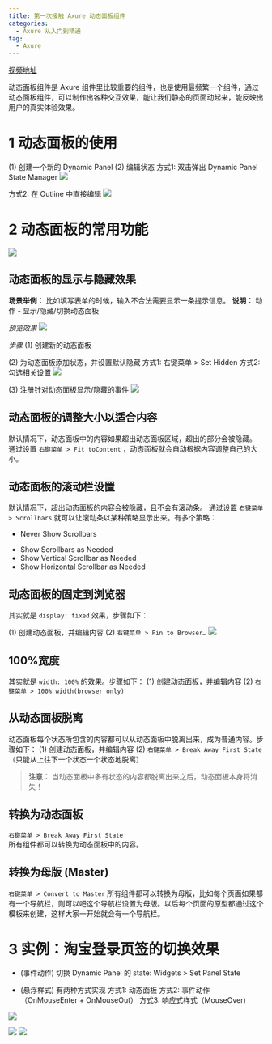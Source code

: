 ```yaml
---
title: 第一次接触 Axure 动态面板组件
categories:
  - Axure 从入门到精通
tag:
  - Axure
---
```


[视频地址](http://www.jikexueyuan.com/course/1664.html)

动态面板组件是 Axure 组件里比较重要的组件，也是使用最频繁一个组件，通过动态面板组件，可以制作出各种交互效果，能让我们静态的页面动起来，能反映出用户的真实体验效果。 

# 1 动态面板的使用
(1)  创建一个新的 Dynamic Panel
(2) 编辑状态
方式1: 双击弹出 Dynamic Panel State Manager
![](http://o7m5xjmtl.bkt.clouddn.com/6D5DEDF8-135C-4D0C-88DC-6ECCA2E79CBC.png)

方式2: 在 Outline 中直接编辑
![](http://o7m5xjmtl.bkt.clouddn.com/DA005998-B456-4FED-A522-9B0F2AABBE7E.png)

# 2 动态面板的常用功能
![](http://o7m5xjmtl.bkt.clouddn.com/0AE2CF89-0D1B-4484-AFF4-9F9EBF84C290.png)


## 动态面板的显示与隐藏效果
**场景举例：** 比如填写表单的时候，输入不合法需要显示一条提示信息。
**说明：** 动作 - 显示/隐藏/切换动态面板

*预览效果*
![](http://o7m5xjmtl.bkt.clouddn.com/dynamicpanelshowhide.gif)

*步骤*
(1) 创建新的动态面板

(2) 为动态面板添加状态，并设置默认隐藏
方式1: 右键菜单 > Set Hidden
方式2: 勾选相关设置
![](http://o7m5xjmtl.bkt.clouddn.com/AC881D52-9860-4A4A-AF16-F9E351CC1553.png)

(3) 注册针对动态面板显示/隐藏的事件
![](http://o7m5xjmtl.bkt.clouddn.com/C03DEDEB-9A49-4835-A976-B6CAE7009635.png)

## 动态面板的调整大小以适合内容
 默认情况下，动态面板中的内容如果超出动态面板区域，超出的部分会被隐藏。
通过设置 `右键菜单 > Fit toContent` ，动态面板就会自动根据内容调整自己的大小。

## 动态面板的滚动栏设置
默认情况下，超出动态面板的内容会被隐藏，且不会有滚动条。
通过设置 `右键菜单 > Scrollbars` 就可以让滚动条以某种策略显示出来。有多个策略：
+ Never Show Scrollbars
* Show Scrollbars as Needed
* Show Vertical Scrollbar as Needed
* Show Horizontal Scrollbar as Needed

## 动态面板的固定到浏览器
其实就是 `display: fixed` 效果，步骤如下：

(1) 创建动态面板，并编辑内容
(2)  `右键菜单 > Pin to Browser…`
![](http://o7m5xjmtl.bkt.clouddn.com/FA67DC3E-F018-47F2-9DE2-C55538D3268B.png)

## 100%宽度
其实就是 `width: 100%` 的效果。步骤如下：
(1) 创建动态面板，并编辑内容
(2) `右键菜单 > 100% width(browser only)`

## 从动态面板脱离
动态面板每个状态所包含的内容都可以从动态面板中脱离出来，成为普通内容。步骤如下：
(1) 创建动态面板，并编辑内容
(2) `右键菜单 > Break Away First State` （只能从上往下一个状态一个状态地脱离）

> **注意：** 当动态面板中多有状态的内容都脱离出来之后，动态面板本身将消失！  

## 转换为动态面板
 `右键菜单 > Break Away First State`  
所有组件都可以转换为动态面板中的内容。

## 转换为母版 (Master)
 `右键菜单 > Convert to Master` 
所有组件都可以转换为母版，比如每个页面如果都有一个导航栏，则可以吧这个导航栏设置为母版。以后每个页面的原型都通过这个模板来创建，这样大家一开始就会有一个导航栏。

# 3 实例：淘宝登录页签的切换效果 
+ (事件动作) 切换 Dynamic Panel 的 state:  Widgets >  Set Panel State
* (悬浮样式) 有两种方式实现
方式1: 动态面板
方式2: 事件动作（OnMouseEnter + OnMouseOut）
方式3: 响应式样式（MouseOver)

![](http://o7m5xjmtl.bkt.clouddn.com/1767B199-B6D7-4C03-B096-95672A463E86.png)

![](http://o7m5xjmtl.bkt.clouddn.com/373AE880-B66A-472C-874D-3F2B26AE4BAB.png)  ![](http://o7m5xjmtl.bkt.clouddn.com/DEBA2F16-16FF-4335-824B-4CF4448D3EF5.png)

